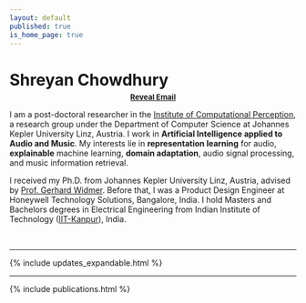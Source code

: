 ```yaml
---
layout: default
published: true
is_home_page: true
---
```

<h1 class="title-center"> Shreyan Chowdhury </h1>

<p style="margin-top: -1em; text-align: center; font-size: small; font-weight: bold"><a href="#" id="show-email">Reveal Email</a></p>
<script>
    var showEmailLink = document.getElementById('show-email');
    var emailID = 'shreyan.chowdhury@jku.at';
    showEmailLink.addEventListener('click', function(event) {
        if (showEmailLink.textContent === 'Reveal Email') {
            showEmailLink.textContent = emailID;
            showEmailLink.href = 'mailto:'+emailID;
            event.preventDefault();
            return false;
            }
        else {
            showEmailLink.textContent = emailID;
            showEmailLink.href = 'mailto:'+emailID;
            }
        });
</script>


I am a post-doctoral researcher in the [Institute of Computational Perception](https://www.jku.at/en/institute-of-computational-perception/about-us/people/shreyan-chowdhury/), a research group under the Department of Computer Science at Johannes Kepler University Linz, Austria. I work in **Artificial Intelligence applied to Audio and Music**. My interests lie in **representation learning** for audio, **explainable** machine learning, **domain adaptation**, audio signal processing, and music information retrieval. 

I received my Ph.D. from Johannes Kepler University Linz, Austria, advised by [Prof. Gerhard Widmer](https://www.jku.at/en/institute-of-computational-perception/about-us/people/gerhard-widmer/). Before that, I was a Product Design Engineer at Honeywell Technology Solutions, Bangalore, India. I hold Masters and Bachelors degrees in Electrical Engineering from Indian Institute of Technology ([IIT-Kanpur](https://en.wikipedia.org/wiki/IIT_Kanpur)), India.

<br>

<!--<ul class="downloads">
  <li><a href="#Publications"><strong>Publications</strong></a></li>
  <li><a href="#"><strong>About Me</strong></a></li>
 </ul>
 
<br><br>-->
---

{% include updates_expandable.html %}

---

{% include publications.html %}
